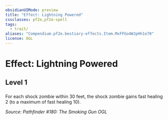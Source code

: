 ```yaml
---
obsidianUIMode: preview
title: "Effect: Lightning Powered"
cssclasses: pf2e,pf2e-spell
tags:
  - trait/
aliases: "Compendium.pf2e.bestiary-effects.Item.MxFFGo4WJpHh1e70"
license: OGL
---
```

# Effect: Lightning Powered
## Level 1
### 






For each shock zombie within 30 feet, the shock zombie gains fast healing 2 (to a maximum of fast healing 10).

*Source: Pathfinder #180: The Smoking Gun*
*OGL*